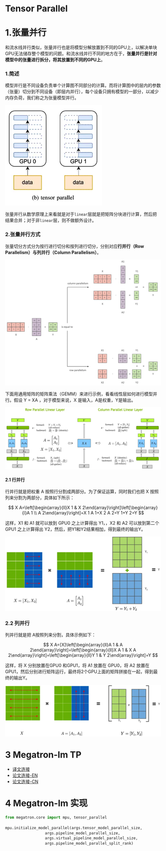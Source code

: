 # Tensor Parallel
# 1.张量并行

和流水线并行类似，张量并行也是将模型分解放置到不同的GPU上，以解决单块GPU无法储存整个模型的问题。和流水线并行不同的地方在于，**张量并行是针对模型中的张量进行拆分，将其放置到不同的GPU上**。

### 1.简述

模型并行是不同设备负责单个计算图不同部分的计算。而将计算图中的层内的参数（张量）切分到不同设备（即层内并行），每个设备只拥有模型的一部分，以减少内存负荷，我们称之为张量模型并行。

![](images/image_99Ji-kbokD.png)

张量并行从数学原理上来看就是对于`linear`层就是把矩阵分块进行计算，然后把结果合并；对于非`linear`层，则不做额外设计。

### 2.张量并行方式

张量切分方式分为按行进行切分和按列进行切分，分别对应**行并行（Row Parallelism）**与**列并行（Column Parallelism）**。

![](images/image_-u9XHKpRLE.png)

下面用通用矩阵的矩阵乘法（GEMM）来进行示例，看看线性层如何进行模型并行。假设 Y = XA ，对于模型来说，X 是输入，A是权重，Y是输出。

![](images/image_XYhiRcuHQ5.png)

#### 2.1 行并行

行并行就是把权重 A 按照行分割成两部分。为了保证运算，同时我们也把 X 按照列来分割为两部分，具体如下所示：

$$
X A=\left[\begin{array}{ll}X 1 & X 2\end{array}\right]\left[\begin{array}{l}A 1 \\ A 2\end{array}\right]=X 1 A 1+X 2 A 2=Y 1+Y 2=Y
$$

这样，X1 和 A1 就可以放到 GPU0 之上计算得出 Y1，，X2 和 A2 可以放到第二个 GPU1 之上计算得出 Y2，然后，把Y1和Y2结果相加，得到最终的输出Y。

![](images/image_IA8zN9k2qY.png)

### 2.2 列并行

列并行就是把 A按照列来分割，具体示例如下：

$$
X A=[X]\left[\begin{array}{ll}A 1 & A 2\end{array}\right]=\left[\begin{array}{ll}X A 1 & X A 2\end{array}\right]=\left[\begin{array}{ll}Y 1 & Y 2\end{array}\right]=Y
$$

这样，将 X 分别放置在GPU0 和GPU1，将 A1 放置在 GPU0，将 A2 放置在 GPU1，然后分别进行矩阵运行，最终将2个GPU上面的矩阵拼接在一起，得到最终的输出Y。

![](images/image_AcxOQBm8rp.png)


# 3 Megatron-lm TP

- [译文连接](https://github.com/Elvin-Ma/ai_papers/blob/main/megatron/megatron_lm.md)
- [论文连接-EN](https://arxiv.org/pdf/1909.08053)
- [论文连接-CN](https://yiyibooks.cn/arxiv/1909.08053v4/index.html)

# 4 Megatron-lm 实现
```python
from megatron.core import mpu, tensor_parallel

mpu.initialize_model_parallel(args.tensor_model_parallel_size,
                  args.pipeline_model_parallel_size,
                  args.virtual_pipeline_model_parallel_size,
                  args.pipeline_model_parallel_split_rank)
```